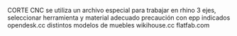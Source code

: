 CORTE CNC
se utiliza un archivo especial para trabajar en rhino
3 ejes, seleccionar herramienta y material adecuado
precaución con epp indicados
opendesk.cc distintos modelos de muebles
wikihouse.cc
flatfab.com
